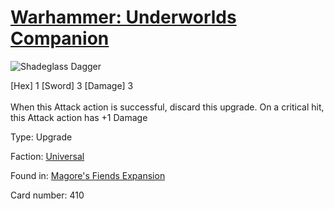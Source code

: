 # [Warhammer: Underworlds Companion](https://guidokessels.github.io/wh-underworlds)

  

![Shadeglass Dagger](https://warhammerunderworlds.com/wp-content/uploads/sites/6/2018/03/410_ENG.png)

<div class="whu-weapon">[Hex] 1 [Sword] 3 [Damage] 3</div><br /> When this Attack action is successful, discard this upgrade. On a critical hit, this Attack action has +1 Damage

Type: Upgrade

Faction: [Universal](https://guidokessels.github.io/wh-underworlds/factions/universal)

Found in: [Magore's Fiends Expansion](https://guidokessels.github.io/wh-underworlds/locations/magores-fiends-expansion)

Card number: 410
